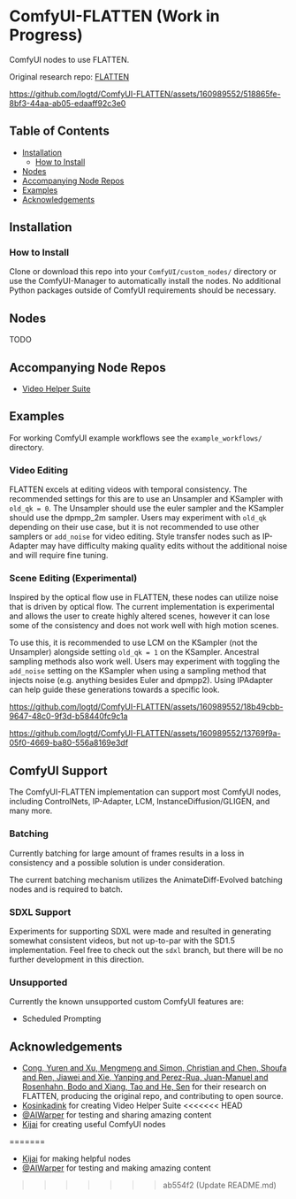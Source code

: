 # ComfyUI-FLATTEN (Work in Progress)
ComfyUI nodes to use FLATTEN.

Original research repo: [FLATTEN](https://github.com/yrcong/flatten)

https://github.com/logtd/ComfyUI-FLATTEN/assets/160989552/518865fe-8bf3-44aa-ab05-edaaff92c3e0

## Table of Contents
- [Installation](#installation)
  - [How to Install](#how-to-install)
- [Nodes](#nodes)
- [Accompanying Node Repos](#accompanying-node-repos)
- [Examples](#examples)
- [Acknowledgements](#acknowledgements)

## Installation

### How to Install
Clone or download this repo into your `ComfyUI/custom_nodes/` directory or use the ComfyUI-Manager to automatically install the nodes. No additional Python packages outside of ComfyUI requirements should be necessary.

## Nodes
TODO

## Accompanying Node Repos
* [Video Helper Suite](https://github.com/Kosinkadink/ComfyUI-VideoHelperSuite)

## Examples
For working ComfyUI example workflows see the `example_workflows/` directory.

### Video Editing
FLATTEN excels at editing videos with temporal consistency. The recommended settings for this are to use an Unsampler and KSampler with `old_qk = 0`. The Unsampler should use the euler sampler and the KSampler should use the dpmpp_2m sampler. Users may experiment with `old_qk` depending on their use case, but it is not recommended to use other samplers or `add_noise` for video editing. Style transfer nodes such as IP-Adapter may have difficulty making quality edits without the additional noise and will require fine tuning.

### Scene Editing (Experimental)
Inspired by the optical flow use in FLATTEN, these nodes can utilize noise that is driven by optical flow. The current implementation is experimental and allows the user to create highly altered scenes, however it can lose some of the consistency and does not work well with high motion scenes.

To use this, it is recommended to use LCM on the KSampler (not the Unsampler) alongside setting `old_qk = 1` on the KSampler. Ancestral sampling methods also work well. Users may experiment with toggling the `add_noise` setting on the KSampler when using a sampling method that injects noise (e.g. anything besides Euler and dpmpp2). Using IPAdapter can help guide these generations towards a specific look.

https://github.com/logtd/ComfyUI-FLATTEN/assets/160989552/18b49cbb-9647-48c0-9f3d-b58440fc9c1a

https://github.com/logtd/ComfyUI-FLATTEN/assets/160989552/13769f9a-05f0-4669-ba80-556a8169e3df

## ComfyUI Support
The ComfyUI-FLATTEN implementation can support most ComfyUI nodes, including ControlNets, IP-Adapter, LCM, InstanceDiffusion/GLIGEN, and many more.

### Batching
Currently batching for large amount of frames results in a loss in consistency and a possible solution is under consideration.

The current batching mechanism utilizes the AnimateDiff-Evolved batching nodes and is required to batch. 

### SDXL Support
Experiments for supporting SDXL were made and resulted in generating somewhat consistent videos, but not up-to-par with the SD1.5 implementation. 
Feel free to check out the `sdxl` branch, but there will be no further development in this direction.

### Unsupported
Currently the known unsupported custom ComfyUI features are:
* Scheduled Prompting

## Acknowledgements
* [Cong, Yuren and Xu, Mengmeng and Simon, Christian and Chen, Shoufa and Ren, Jiawei and Xie, Yanping and Perez-Rua, Juan-Manuel and Rosenhahn, Bodo and Xiang, Tao and He, Sen](https://github.com/yrcong/flatten) for their research on FLATTEN, producing the original repo, and contributing to open source.
* [Kosinkadink](https://github.com/Kosinkadink) for creating Video Helper Suite
<<<<<<< HEAD
* [@AIWarper](https://x.com/AIWarper) for testing and sharing amazing content
* [Kijai](https://github.com/kijai) for creating useful ComfyUI nodes
  
=======
* [Kijai](https://github.com/kijai) for making helpful nodes
* [@AIWarper](https://twitter.com/AIWarper) for testing and making amazing content
>>>>>>> ab554f2 (Update README.md)
